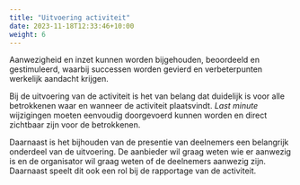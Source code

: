 ```yaml
---
title: "Uitvoering activiteit"
date: 2023-11-18T12:33:46+10:00
weight: 6
---
```


Aanwezigheid en inzet kunnen worden bijgehouden, beoordeeld en gestimuleerd, waarbij successen worden gevierd en verbeterpunten werkelijk aandacht krijgen.

Bij de uitvoering van de activiteit is het van belang dat duidelijk is voor alle betrokkenen waar en wanneer de activiteit plaatsvindt. _Last minute_ wijzigingen moeten eenvoudig doorgevoerd kunnen worden en direct zichtbaar zijn voor de betrokkenen.

Daarnaast is het bijhouden van de presentie van deelnemers een belangrijk onderdeel van de uitvoering. De aanbieder wil graag weten wie er aanwezig is en de organisator wil graag weten of de deelnemers aanwezig zijn. Daarnaast speelt dit ook een rol bij de rapportage van de activiteit.
